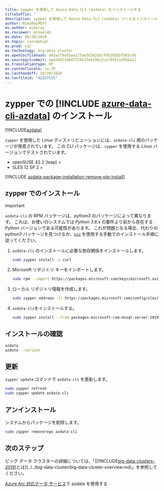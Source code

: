 ```yaml
---
title: zypper を使用して Azure Data CLI (azdata) をインストールする
titleSuffix: ''
description: zypper を使用して Azure Data CLI (azdata) ツールをインストールする方法について説明します。
author: MikeRayMSFT
ms.author: mikeray
ms.reviewer: mihaelab
ms.date: 09/30/2020
ms.topic: conceptual
ms.prod: sql
ms.technology: big-data-cluster
ms.openlocfilehash: d43a1f9c65aa17fae3d262a51f45105b5f583cdd
ms.sourcegitcommit: ae474d21db4f724523e419622ce79f611e956a22
ms.translationtype: HT
ms.contentlocale: ja-JP
ms.lasthandoff: 10/20/2020
ms.locfileid: "92257515"
---
```

# <a name="install-azure-data-cli-azdata-with-zypper"></a>zypper での [!INCLUDE [azure-data-cli-azdata](../../includes/azure-data-cli-azdata.md)] のインストール

[!INCLUDE[azdata](../../includes/applies-to-version/azdata.md)]

`zypper` を使用した Linux ディストリビューションには、`azdata-cli` 用のパッケージが用意されています。 この CLI パッケージは、`zypper` を使用する Linux バージョンでテストされています。

- openSUSE 42.2 (leap) +
- SLES 12 SP 2 +

[!INCLUDE [azdata-package-installation-remove-pip-install](../../includes/azdata-package-installation-remove-pip-install.md)]

## <a name="install-with-zypper"></a>zypper でのインストール

>[!IMPORTANT]
>`azdata-cli` の RPM パッケージは、python3 のパッケージによって異なります。 これは、お使いのシステムでは *Python 3.6.x* の要件より前から存在する Python バージョンである可能性があります。 これが問題となる場合、代わりの python3 パッケージを見つけるか、[`pip`](../install/deploy-install-azdata-pip.md) を使用する手動でのインストール手順に従ってください。

1. `azdata-cli` のインストールに必要な依存関係をインストールします。

   ```bash
   sudo zypper install -y curl
   ```

1. Microsoft リポジトリ キーをインポートします。

   ```bash
   sudo rpm --import https://packages.microsoft.com/keys/microsoft.asc
   ```

1. ローカル リポジトリ情報を作成します。

   ```bash
   sudo zypper addrepo -fc https://packages.microsoft.com/config/sles/12/prod.repo
   ```

1. `azdata-cli`をインストールする。

   ```bash
   sudo zypper install --from packages-microsoft-com-mssql-server-2019 -y azdata-cli
   ```

## <a name="verify-install"></a>インストールの確認

```bash
azdata
azdata --version
```

## <a name="update"></a>更新

`zypper update` コマンドで `azdata-cli` を更新します。

```bash
sudo zypper refresh
sudo zypper update azdata-cli
```

## <a name="uninstall"></a>アンインストール

システムからパッケージを削除します。

```bash
sudo zypper removerepo azdata-cli
```

## <a name="next-steps"></a>次のステップ

ビッグ データ クラスターの詳細については、「[[!INCLUDE[big-data-clusters-2019](../../includes/ssbigdataclusters-ver15.md)]とは](../../big-data-cluster/big-data-cluster-overview.md)」を参照してください。

[Azure Arc 対応データ サービス](/azure/azure-arc/data/)で azdata を使用する